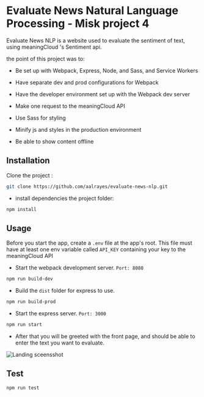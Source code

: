 # Evaluate News Natural Language Processing - Misk project 4

Evaluate News NLP is a website used to evaluate the sentiment of text, using meaningCloud 's Sentiment api.

the point of this project was to:

-  Be set up with Webpack, Express, Node, and Sass, and Service Workers

- Have separate dev and prod configurations for Webpack

-  Have the developer environment set up with the Webpack dev server

- Make one request to the meaningCloud API

- Use Sass for styling

- Minify js and styles in the production environment

- Be able to show content offline

## Installation

Clone the project :

```bash
git clone https://github.com/aalrayes/evaluate-news-nlp.git 
```
- install dependencies the project folder:
```bash
npm install 
```
## Usage

Before you start the app, create a `.env` file at the app's root. This file must have at least one env variable called `API_KEY` containing your key to the meaningCloud API


- Start the webpack development server. `Port: 8080`
```bash
npm run build-dev
```
- Build the `dist` folder for express to use.
```bash
npm run build-prod
```
- Start the express server. `Port: 3000`
```bash
npm run start
```
- After that you will be greeted with the front page, and should be able to enter the text you want to evaluate.

![Landing sceensshot](https://i.ibb.co/GRpyY90/sentiment-val.png)


## Test
```bash
npm run test
```
